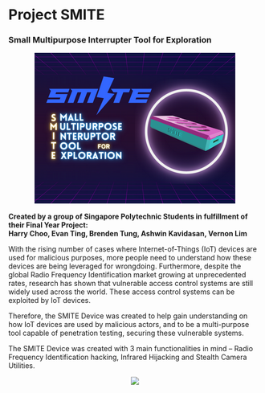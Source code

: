 # Project SMITE
### Small Multipurpose Interrupter Tool for Exploration

<p align="center">
  <img src="https://github.com/projectsmite/.github/blob/main/profile/assets/DISM_3A62_ProjectSMITE_Thumbnail.png" />
</p>

**Created by a group of Singapore Polytechnic Students in fulfillment of their Final Year Project: <br/>
Harry Choo, Evan Ting, Brenden Tung, Ashwin Kavidasan, Vernon Lim**

With the rising number of cases where Internet-of-Things (IoT) devices are used for malicious purposes, 
more people need to understand how these devices are being leveraged for wrongdoing.
Furthermore, despite the global Radio Frequency Identification market growing at unprecedented rates,
research has shown that vulnerable access control systems are still widely used across the world.
These access control systems can be exploited by IoT devices.

Therefore, the SMITE Device was created to help gain understanding on how IoT devices are used by malicious actors, 
and to be a multi-purpose tool capable of penetration testing, securing these vulnerable systems.

The SMITE Device was created with 3 main functionalities in mind – Radio Frequency Identification hacking, 
Infrared Hijacking and Stealth Camera Utilities.

<p align="center">
  <img src="https://github.com/projectsmite/.github/blob/main/profile/assets/DISM_3A62_ProjectSMITE_Poster.png" width="400px"/> 
</p>
